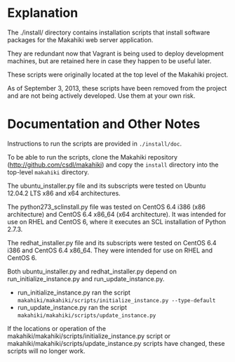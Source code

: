 Explanation
===========

The ./install/ directory contains installation scripts that install 
software packages for the Makahiki web server application. 

They are redundant now that Vagrant is being used to deploy 
development machines, but are retained here in case they 
happen to be useful later.

These scripts were originally located at the top level of the 
Makahiki project.

As of September 3, 2013, these scripts have been removed from the 
project and are not being actively developed. Use them at your own 
risk.

Documentation and Other Notes
=============================

Instructions to run the scripts are provided in ``./install/doc``.

To be able to run the scripts, clone the Makahiki repository 
(http://github.com/csdl/makahiki) and copy the ``install`` 
directory into the top-level ``makahiki`` directory.

The ubuntu_installer.py file and its subscripts were tested on 
Ubuntu 12.04.2 LTS x86 and x64 architectures.

The python273_sclinstall.py file was tested on CentOS 6.4 i386 
(x86 architecture) and CentOS 6.4 x86_64 (x64 architecture). It was 
intended for use on RHEL and CentOS 6, where it executes an SCL installation 
of Python 2.7.3.

The redhat_installer.py file and its subscripts were tested on 
CentOS 6.4 i386 and CentOS 6.4 x86_64. They were intended for use on RHEL 
and CentOS 6.

Both ubuntu_installer.py and redhat_installer.py depend on 
run_initialize_instance.py and run_update_instance.py. 

* run_initialize_instance.py ran the script ``makahiki/makahiki/scripts/initialize_instance.py --type-default``
* run_update_instance.py ran the script ``makahiki/makahiki/scripts/update_instance.py``

If the locations or operation of the makahiki/makahiki/scripts/initialize_instance.py script 
or makahiki/makahiki/scripts/update_instance.py scripts have changed, these scripts will 
no longer work.


